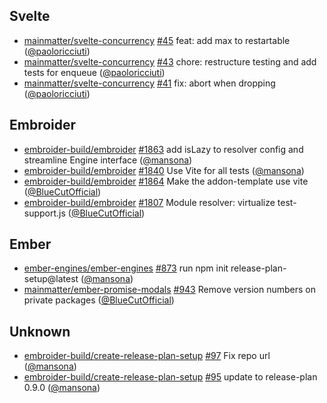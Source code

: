 ## Svelte

- [mainmatter/svelte-concurrency]
  [#45](https://github.com/mainmatter/svelte-concurrency/pull/45) feat: add max
  to restartable ([@paoloricciuti])
- [mainmatter/svelte-concurrency]
  [#43](https://github.com/mainmatter/svelte-concurrency/pull/43) chore:
  restructure testing and add tests for enqueue ([@paoloricciuti])
- [mainmatter/svelte-concurrency]
  [#41](https://github.com/mainmatter/svelte-concurrency/pull/41) fix: abort
  when dropping ([@paoloricciuti])

## Embroider

- [embroider-build/embroider]
  [#1863](https://github.com/embroider-build/embroider/pull/1863) add isLazy to
  resolver config and streamline Engine interface ([@mansona])
- [embroider-build/embroider]
  [#1840](https://github.com/embroider-build/embroider/pull/1840) Use Vite for
  all tests ([@mansona])
- [embroider-build/embroider]
  [#1864](https://github.com/embroider-build/embroider/pull/1864) Make the
  addon-template use vite ([@BlueCutOfficial])
- [embroider-build/embroider]
  [#1807](https://github.com/embroider-build/embroider/pull/1807) Module
  resolver: virtualize test-support.js ([@BlueCutOfficial])

## Ember

- [ember-engines/ember-engines]
  [#873](https://github.com/ember-engines/ember-engines/pull/873) run npm init
  release-plan-setup@latest ([@mansona])
- [mainmatter/ember-promise-modals]
  [#943](https://github.com/mainmatter/ember-promise-modals/pull/943) Remove
  version numbers on private packages ([@BlueCutOfficial])

## Unknown

- [embroider-build/create-release-plan-setup]
  [#97](https://github.com/embroider-build/create-release-plan-setup/pull/97)
  Fix repo url ([@mansona])
- [embroider-build/create-release-plan-setup]
  [#95](https://github.com/embroider-build/create-release-plan-setup/pull/95)
  update to release-plan 0.9.0 ([@mansona])

[@BlueCutOfficial]: https://github.com/BlueCutOfficial
[@mansona]: https://github.com/mansona
[@paoloricciuti]: https://github.com/paoloricciuti
[ember-engines/ember-engines]: https://github.com/ember-engines/ember-engines
[embroider-build/create-release-plan-setup]:
  https://github.com/embroider-build/create-release-plan-setup
[embroider-build/embroider]: https://github.com/embroider-build/embroider
[mainmatter/ember-promise-modals]:
  https://github.com/mainmatter/ember-promise-modals
[mainmatter/svelte-concurrency]:
  https://github.com/mainmatter/svelte-concurrency
